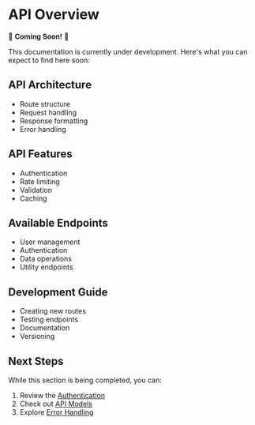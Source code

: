 # API Overview

🚧 **Coming Soon!** 🚧

This documentation is currently under development. Here's what you can expect to find here soon:

## API Architecture
- Route structure
- Request handling
- Response formatting
- Error handling

## API Features
- Authentication
- Rate limiting
- Validation
- Caching

## Available Endpoints
- User management
- Authentication
- Data operations
- Utility endpoints

## Development Guide
- Creating new routes
- Testing endpoints
- Documentation
- Versioning

## Next Steps
While this section is being completed, you can:
1. Review the [Authentication](/docs/api/authentication)
2. Check out [API Models](/docs/api/models)
3. Explore [Error Handling](/docs/api/errors) 